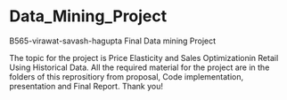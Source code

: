 # Data_Mining_Project

B565-virawat-savash-hagupta Final Data mining Project

The topic for the project is Price Elasticity and Sales Optimization ​in Retail Using Historical Data​. All the required material for the project are in the folders of this reprositiory from proposal, Code implementation, presentation and Final Report. Thank you!
